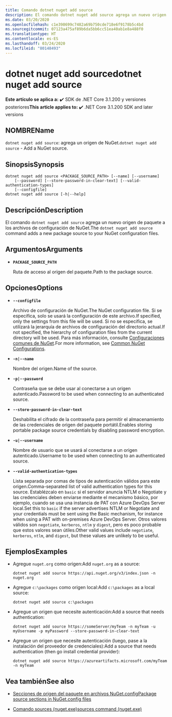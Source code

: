 ```yaml
---
title: Comando dotnet nuget add source
description: El comando dotnet nuget add source agrega un nuevo origen de paquete a los archivos de configuración de NuGet.
ms.date: 03/20/2020
ms.openlocfilehash: c1e398699c7482a69b750cde718e6f9178b5c4bd
ms.sourcegitcommit: 07123a475af89b6da5bb6cc51ea40ab1e8a488f0
ms.translationtype: HT
ms.contentlocale: es-ES
ms.lasthandoff: 03/24/2020
ms.locfileid: "80148493"
---
```

# <a name="dotnet-nuget-add-source"></a><span data-ttu-id="030bb-103">dotnet nuget add source</span><span class="sxs-lookup"><span data-stu-id="030bb-103">dotnet nuget add source</span></span>

<span data-ttu-id="030bb-104">**Este artículo se aplica a:** ✔️ SDK de .NET Core 3.1.200 y versiones posteriores</span><span class="sxs-lookup"><span data-stu-id="030bb-104">**This article applies to:** ✔️ .NET Core 3.1.200 SDK and later versions</span></span>

## <a name="name"></a><span data-ttu-id="030bb-105">NOMBRE</span><span class="sxs-lookup"><span data-stu-id="030bb-105">Name</span></span>

<span data-ttu-id="030bb-106">`dotnet nuget add source`: agrega un origen de NuGet.</span><span class="sxs-lookup"><span data-stu-id="030bb-106">`dotnet nuget add source` - Add a NuGet source.</span></span>

## <a name="synopsis"></a><span data-ttu-id="030bb-107">Sinopsis</span><span class="sxs-lookup"><span data-stu-id="030bb-107">Synopsis</span></span>

```dotnetcli
dotnet nuget add source <PACKAGE_SOURCE_PATH> [--name] [--username]
    [--password] [--store-password-in-clear-text] [--valid-authentication-types]
    [--configfile]
dotnet nuget add source [-h|--help]
```

## <a name="description"></a><span data-ttu-id="030bb-108">Descripción</span><span class="sxs-lookup"><span data-stu-id="030bb-108">Description</span></span>

<span data-ttu-id="030bb-109">El comando `dotnet nuget add source` agrega un nuevo origen de paquete a los archivos de configuración de NuGet.</span><span class="sxs-lookup"><span data-stu-id="030bb-109">The `dotnet nuget add source` command adds a new package source to your NuGet configuration files.</span></span>

## <a name="arguments"></a><span data-ttu-id="030bb-110">Argumentos</span><span class="sxs-lookup"><span data-stu-id="030bb-110">Arguments</span></span>

- **`PACKAGE_SOURCE_PATH`**

  <span data-ttu-id="030bb-111">Ruta de acceso al origen del paquete.</span><span class="sxs-lookup"><span data-stu-id="030bb-111">Path to the package source.</span></span>

## <a name="options"></a><span data-ttu-id="030bb-112">Opciones</span><span class="sxs-lookup"><span data-stu-id="030bb-112">Options</span></span>

- **`--configfile`**

  <span data-ttu-id="030bb-113">Archivo de configuración de NuGet.</span><span class="sxs-lookup"><span data-stu-id="030bb-113">The NuGet configuration file.</span></span> <span data-ttu-id="030bb-114">Si se especifica, solo se usará la configuración de este archivo.</span><span class="sxs-lookup"><span data-stu-id="030bb-114">If specified, only the settings from this file will be used.</span></span> <span data-ttu-id="030bb-115">Si no se especifica, se utilizará la jerarquía de archivos de configuración del directorio actual.</span><span class="sxs-lookup"><span data-stu-id="030bb-115">If not specified, the hierarchy of configuration files from the current directory will be used.</span></span> <span data-ttu-id="030bb-116">Para más información, consulte [Configuraciones comunes de NuGet](https://docs.microsoft.com/nuget/consume-packages/configuring-nuget-behavior).</span><span class="sxs-lookup"><span data-stu-id="030bb-116">For more information, see [Common NuGet Configurations](https://docs.microsoft.com/nuget/consume-packages/configuring-nuget-behavior).</span></span>

- **`-n|--name`**

  <span data-ttu-id="030bb-117">Nombre del origen.</span><span class="sxs-lookup"><span data-stu-id="030bb-117">Name of the source.</span></span>

- **`-p|--password`**

  <span data-ttu-id="030bb-118">Contraseña que se debe usar al conectarse a un origen autenticado.</span><span class="sxs-lookup"><span data-stu-id="030bb-118">Password to be used when connecting to an authenticated source.</span></span>

- **`--store-password-in-clear-text`**

  <span data-ttu-id="030bb-119">Deshabilita el cifrado de la contraseña para permitir el almacenamiento de las credenciales de origen del paquete portátil.</span><span class="sxs-lookup"><span data-stu-id="030bb-119">Enables storing portable package source credentials by disabling password encryption.</span></span>

- **`-u|--username`**

  <span data-ttu-id="030bb-120">Nombre de usuario que se usará al conectarse a un origen autenticado.</span><span class="sxs-lookup"><span data-stu-id="030bb-120">Username to be used when connecting to an authenticated source.</span></span>

- **`--valid-authentication-types`**

  <span data-ttu-id="030bb-121">Lista separada por comas de tipos de autenticación válidos para este origen.</span><span class="sxs-lookup"><span data-stu-id="030bb-121">Comma-separated list of valid authentication types for this source.</span></span> <span data-ttu-id="030bb-122">Establézcalo en `basic` si el servidor anuncia NTLM o Negotiate y las credenciales deben enviarse mediante el mecanismo básico, por ejemplo, cuando se usa una instancia de PAT con Azure DevOps Server local.</span><span class="sxs-lookup"><span data-stu-id="030bb-122">Set this to `basic` if the server advertises NTLM or Negotiate and your credentials must be sent using the Basic mechanism, for instance when using a PAT with on-premises Azure DevOps Server.</span></span> <span data-ttu-id="030bb-123">Otros valores válidos son `negotiate`, `kerberos`, `ntlm` y `digest`, pero es poco probable que estos valores sean útiles.</span><span class="sxs-lookup"><span data-stu-id="030bb-123">Other valid values include `negotiate`, `kerberos`, `ntlm`, and `digest`, but these values are unlikely to be useful.</span></span>

## <a name="examples"></a><span data-ttu-id="030bb-124">Ejemplos</span><span class="sxs-lookup"><span data-stu-id="030bb-124">Examples</span></span>

- <span data-ttu-id="030bb-125">Agregue `nuget.org` como origen:</span><span class="sxs-lookup"><span data-stu-id="030bb-125">Add `nuget.org` as a source:</span></span>

  ```dotnetcli
  dotnet nuget add source https://api.nuget.org/v3/index.json -n nuget.org
  ```

- <span data-ttu-id="030bb-126">Agregue `c:\packages` como origen local:</span><span class="sxs-lookup"><span data-stu-id="030bb-126">Add `c:\packages` as a local source:</span></span>

  ```dotnetcli
  dotnet nuget add source c:\packages
  ```

- <span data-ttu-id="030bb-127">Agregue un origen que necesite autenticación:</span><span class="sxs-lookup"><span data-stu-id="030bb-127">Add a source that needs authentication:</span></span>

  ```dotnetcli
  dotnet nuget add source https://someServer/myTeam -n myTeam -u myUsername -p myPassword --store-password-in-clear-text
  ```

- <span data-ttu-id="030bb-128">Agregue un origen que necesite autenticación (luego, pase a la instalación del proveedor de credenciales):</span><span class="sxs-lookup"><span data-stu-id="030bb-128">Add a source that needs authentication (then go install credential provider):</span></span>

  ```dotnetcli
  dotnet nuget add source https://azureartifacts.microsoft.com/myTeam -n myTeam
  ```

## <a name="see-also"></a><span data-ttu-id="030bb-129">Vea también</span><span class="sxs-lookup"><span data-stu-id="030bb-129">See also</span></span>

- [<span data-ttu-id="030bb-130">Secciones de origen del paquete en archivos NuGet.config</span><span class="sxs-lookup"><span data-stu-id="030bb-130">Package source sections in NuGet.config files</span></span>](/nuget/reference/nuget-config-file#package-source-sections)

- [<span data-ttu-id="030bb-131">Comando sources (nuget.exe)</span><span class="sxs-lookup"><span data-stu-id="030bb-131">sources command (nuget.exe)</span></span>](/nuget/reference/cli-reference/cli-ref-sources)
